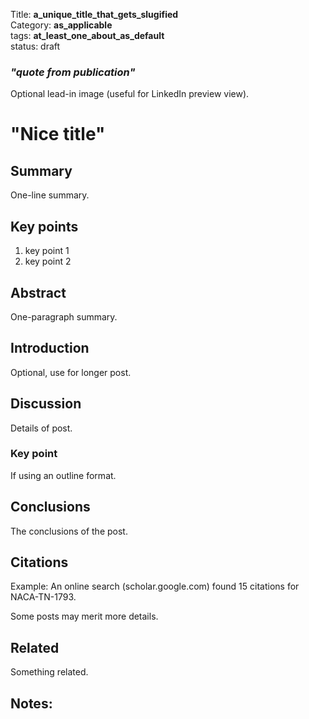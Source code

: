 Title: __a_unique_title_that_gets_slugified__  
Category: __as_applicable__    
tags: __at_least_one_about_as_default__  
status: draft  

### _"quote from publication"_  

Optional lead-in image (useful for LinkedIn preview view).  

# "Nice title"

## Summary
One-line summary.  

## Key points

1. key point 1  
2. key point 2  

## Abstract

One-paragraph summary.  
    
## Introduction  

Optional, use for longer post. 
    
## Discussion  

Details of post.

### Key point  

If using an outline format.  

## Conclusions  

The conclusions of the post.  

## Citations

Example: An online search (scholar.google.com) found 15 citations for NACA-TN-1793.  

Some posts may merit more details.  

## Related

Something related.  

## Notes: 

[^1]: Kline, Dwight B.: Investigation of Meteorological Conditions Associated with Aircraft Icing in Layer-Type Clouds for 1947-48 Winter. NACA-TN-1793, 1949.  
